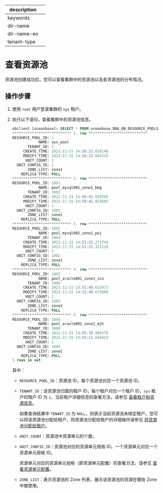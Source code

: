 |description||
|---|---|
|keywords||
|dir-name||
|dir-name-en||
|tenant-type||

# 查看资源池

资源池创建成功后，您可以查看集群中的资源池以及各资源池的分布情况。

## 操作步骤

1. 使用 `root` 用户登录集群的 `sys` 租户。

2. 执行以下语句，查看集群中的资源池信息。

    ```sql
    obclient [oceanbase]> SELECT * FROM oceanbase.DBA_OB_RESOURCE_POOLS\G
    *************************** 1. row ***************************
    RESOURCE_POOL_ID: 1
                NAME: sys_pool
           TENANT_ID: 1
         CREATE_TIME: 2022-11-15 14:26:23.038148
         MODIFY_TIME: 2022-11-15 14:26:23.044325
          UNIT_COUNT: 1
      UNIT_CONFIG_ID: 1
           ZONE_LIST: zone1
        REPLICA_TYPE: FULL
    *************************** 2. row ***************************
    RESOURCE_POOL_ID: 1001
                NAME: pool_mysql001_zone1_bmg
           TENANT_ID: 1002
         CREATE_TIME: 2022-11-15 14:50:41.839785
         MODIFY_TIME: 2022-11-15 14:50:41.923685
          UNIT_COUNT: 1
      UNIT_CONFIG_ID: 1001
           ZONE_LIST: zone1
        REPLICA_TYPE: FULL
    *************************** 3. row ***************************
    RESOURCE_POOL_ID: 1002
                NAME: pool_mysql002_zone1_pej
           TENANT_ID: 1004
         CREATE_TIME: 2022-11-15 14:51:22.271744
         MODIFY_TIME: 2022-11-15 14:51:22.321220
          UNIT_COUNT: 1
      UNIT_CONFIG_ID: 1002
           ZONE_LIST: zone1
        REPLICA_TYPE: FULL
    *************************** 4. row ***************************
    RESOURCE_POOL_ID: 1003
                NAME: pool_oracle001_zone1_zco
           TENANT_ID: 1006
         CREATE_TIME: 2022-11-15 14:51:49.622973
         MODIFY_TIME: 2022-11-15 14:51:49.675680
          UNIT_COUNT: 1
      UNIT_CONFIG_ID: 1003
           ZONE_LIST: zone1
        REPLICA_TYPE: FULL
    *************************** 5. row ***************************
    RESOURCE_POOL_ID: 1004
                NAME: pool_oracle002_zone1_mjh
           TENANT_ID: 1008
         CREATE_TIME: 2022-11-15 14:55:10.986570
         MODIFY_TIME: 2022-11-15 14:55:11.036814
          UNIT_COUNT: 1
      UNIT_CONFIG_ID: 1004
           ZONE_LIST: zone1
        REPLICA_TYPE: FULL
    5 rows in set
    ```

    其中：

    * `RESOURCE_POOL_ID`：资源池 ID，每个资源池对应一个资源池 ID。

    * `TENANT_ID`：该资源池归属的租户 ID，每个租户对应一个租户 ID，`sys` 租户的租户 ID 为 `1`，当前租户详细信息的查看方法，请参见 [查看租户和资源信息](../400.view-tenant-information.md)。
  
       如果查询结果中 `TENANT_ID` 为 `NULL`，则表示当前资源池未绑定租户，您可以将该资源池分配给租户，将资源池分配给租户的详细操作请参见 [将资源池分配给租户](../1500.resource-pool-management/200.assign-a-resource-pool-to-a-tenant.md)。

    * `UNIT_COUNT`：资源池中资源单元的个数。

    * `UNIT_CONFIG_ID`：资源池对应的资源单元规格 ID。一个资源单元对应一个资源单元规格 ID。
  
       资源单元对应的资源单元规格（即资源单元配置）的查看方法，请参见 [查看资源单元配置](../1600.resource-specification-management/100.view-resource-unit-configuration.md)。

    * `ZONE_LIST`：表示资源池的 Zone 列表，展示该资源池的资源在哪些 Zone 中被使用。
